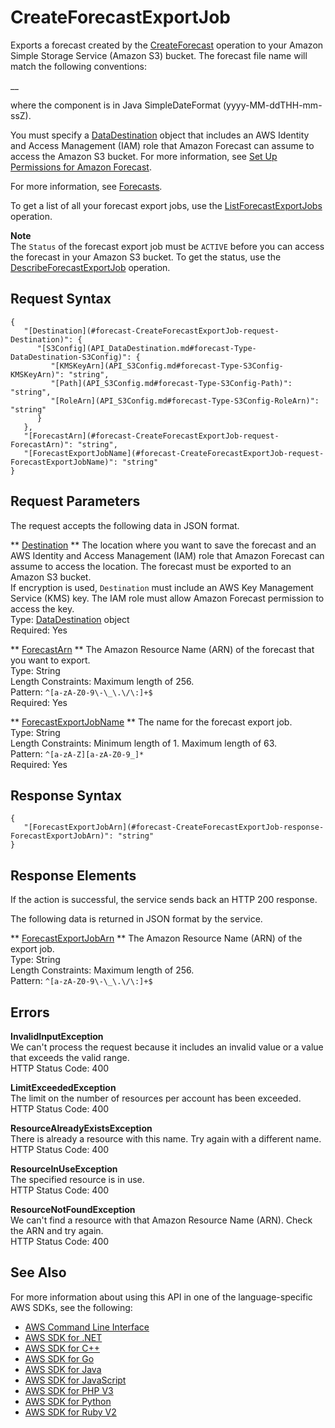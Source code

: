 # CreateForecastExportJob<a name="API_CreateForecastExportJob"></a>

Exports a forecast created by the [CreateForecast](API_CreateForecast.md) operation to your Amazon Simple Storage Service \(Amazon S3\) bucket\. The forecast file name will match the following conventions:

<ForecastExportJobName>\_<ExportTimestamp>\_<PageNumber>

where the <ExportTimestamp> component is in Java SimpleDateFormat \(yyyy\-MM\-ddTHH\-mm\-ssZ\)\.

You must specify a [DataDestination](API_DataDestination.md) object that includes an AWS Identity and Access Management \(IAM\) role that Amazon Forecast can assume to access the Amazon S3 bucket\. For more information, see [Set Up Permissions for Amazon Forecast](aws-forecast-iam-roles.md)\.

For more information, see [Forecasts](howitworks-forecast.md)\.

To get a list of all your forecast export jobs, use the [ListForecastExportJobs](API_ListForecastExportJobs.md) operation\.

**Note**  
The `Status` of the forecast export job must be `ACTIVE` before you can access the forecast in your Amazon S3 bucket\. To get the status, use the [DescribeForecastExportJob](API_DescribeForecastExportJob.md) operation\.

## Request Syntax<a name="API_CreateForecastExportJob_RequestSyntax"></a>

```
{
   "[Destination](#forecast-CreateForecastExportJob-request-Destination)": { 
      "[S3Config](API_DataDestination.md#forecast-Type-DataDestination-S3Config)": { 
         "[KMSKeyArn](API_S3Config.md#forecast-Type-S3Config-KMSKeyArn)": "string",
         "[Path](API_S3Config.md#forecast-Type-S3Config-Path)": "string",
         "[RoleArn](API_S3Config.md#forecast-Type-S3Config-RoleArn)": "string"
      }
   },
   "[ForecastArn](#forecast-CreateForecastExportJob-request-ForecastArn)": "string",
   "[ForecastExportJobName](#forecast-CreateForecastExportJob-request-ForecastExportJobName)": "string"
}
```

## Request Parameters<a name="API_CreateForecastExportJob_RequestParameters"></a>

The request accepts the following data in JSON format\.

 ** [Destination](#API_CreateForecastExportJob_RequestSyntax) **   <a name="forecast-CreateForecastExportJob-request-Destination"></a>
The location where you want to save the forecast and an AWS Identity and Access Management \(IAM\) role that Amazon Forecast can assume to access the location\. The forecast must be exported to an Amazon S3 bucket\.  
If encryption is used, `Destination` must include an AWS Key Management Service \(KMS\) key\. The IAM role must allow Amazon Forecast permission to access the key\.  
Type: [DataDestination](API_DataDestination.md) object  
Required: Yes

 ** [ForecastArn](#API_CreateForecastExportJob_RequestSyntax) **   <a name="forecast-CreateForecastExportJob-request-ForecastArn"></a>
The Amazon Resource Name \(ARN\) of the forecast that you want to export\.  
Type: String  
Length Constraints: Maximum length of 256\.  
Pattern: `^[a-zA-Z0-9\-\_\.\/\:]+$`   
Required: Yes

 ** [ForecastExportJobName](#API_CreateForecastExportJob_RequestSyntax) **   <a name="forecast-CreateForecastExportJob-request-ForecastExportJobName"></a>
The name for the forecast export job\.  
Type: String  
Length Constraints: Minimum length of 1\. Maximum length of 63\.  
Pattern: `^[a-zA-Z][a-zA-Z0-9_]*`   
Required: Yes

## Response Syntax<a name="API_CreateForecastExportJob_ResponseSyntax"></a>

```
{
   "[ForecastExportJobArn](#forecast-CreateForecastExportJob-response-ForecastExportJobArn)": "string"
}
```

## Response Elements<a name="API_CreateForecastExportJob_ResponseElements"></a>

If the action is successful, the service sends back an HTTP 200 response\.

The following data is returned in JSON format by the service\.

 ** [ForecastExportJobArn](#API_CreateForecastExportJob_ResponseSyntax) **   <a name="forecast-CreateForecastExportJob-response-ForecastExportJobArn"></a>
The Amazon Resource Name \(ARN\) of the export job\.  
Type: String  
Length Constraints: Maximum length of 256\.  
Pattern: `^[a-zA-Z0-9\-\_\.\/\:]+$` 

## Errors<a name="API_CreateForecastExportJob_Errors"></a>

 **InvalidInputException**   
We can't process the request because it includes an invalid value or a value that exceeds the valid range\.  
HTTP Status Code: 400

 **LimitExceededException**   
The limit on the number of resources per account has been exceeded\.  
HTTP Status Code: 400

 **ResourceAlreadyExistsException**   
There is already a resource with this name\. Try again with a different name\.  
HTTP Status Code: 400

 **ResourceInUseException**   
The specified resource is in use\.  
HTTP Status Code: 400

 **ResourceNotFoundException**   
We can't find a resource with that Amazon Resource Name \(ARN\)\. Check the ARN and try again\.  
HTTP Status Code: 400

## See Also<a name="API_CreateForecastExportJob_SeeAlso"></a>

For more information about using this API in one of the language\-specific AWS SDKs, see the following:
+  [AWS Command Line Interface](https://docs.aws.amazon.com/goto/aws-cli/forecast-2018-06-26/CreateForecastExportJob) 
+  [AWS SDK for \.NET](https://docs.aws.amazon.com/goto/DotNetSDKV3/forecast-2018-06-26/CreateForecastExportJob) 
+  [AWS SDK for C\+\+](https://docs.aws.amazon.com/goto/SdkForCpp/forecast-2018-06-26/CreateForecastExportJob) 
+  [AWS SDK for Go](https://docs.aws.amazon.com/goto/SdkForGoV1/forecast-2018-06-26/CreateForecastExportJob) 
+  [AWS SDK for Java](https://docs.aws.amazon.com/goto/SdkForJava/forecast-2018-06-26/CreateForecastExportJob) 
+  [AWS SDK for JavaScript](https://docs.aws.amazon.com/goto/AWSJavaScriptSDK/forecast-2018-06-26/CreateForecastExportJob) 
+  [AWS SDK for PHP V3](https://docs.aws.amazon.com/goto/SdkForPHPV3/forecast-2018-06-26/CreateForecastExportJob) 
+  [AWS SDK for Python](https://docs.aws.amazon.com/goto/boto3/forecast-2018-06-26/CreateForecastExportJob) 
+  [AWS SDK for Ruby V2](https://docs.aws.amazon.com/goto/SdkForRubyV2/forecast-2018-06-26/CreateForecastExportJob) 